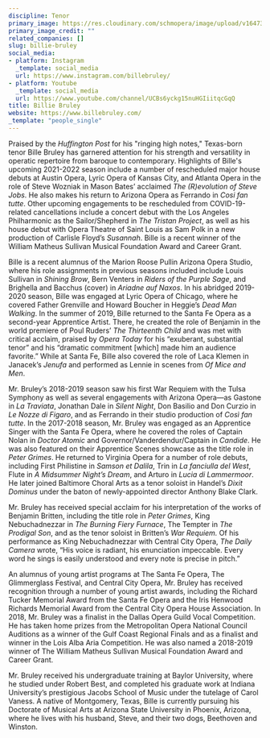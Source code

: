 ```yaml
---
discipline: Tenor
primary_image: https://res.cloudinary.com/schmopera/image/upload/v1647395143/media/2022/03/BillieBruley_u0w6rz.jpg
primary_image_credit: ""
related_companies: []
slug: billie-bruley
social_media:
- platform: Instagram
  _template: social_media
  url: https://www.instagram.com/billebruley/
- platform: Youtube
  _template: social_media
  url: https://www.youtube.com/channel/UCBs6yckg15nuHGIiitqcGqQ
title: Billie Bruley
website: https://www.billebruley.com/
_template: "people_single"
---
```

Praised by the _Huffington Post_ for his "ringing high notes," Texas-born tenor Bille Bruley has garnered attention for his strength and versatility in operatic repertoire from baroque to contemporary. Highlights of Bille's upcoming 2021-2022 season include a number of rescheduled major house debuts at Austin Opera, Lyric Opera of Kansas City, and Atlanta Opera in the role of Steve Wozniak in Mason Bates’ acclaimed _The (R)evolution of Steve Jobs_. He also makes his return to Arizona Opera as Ferrando in _Cosi fan tutte_. Other upcoming engagements to be rescheduled from COVID-19-related cancellations include a concert debut with the Los Angeles Philharmonic as the Sailor/Shepherd in _The Tristan Project_, as well as his house debut with Opera Theatre of Saint Louis as Sam Polk in a new production of Carlisle Floyd’s _Susannah_. Bille is a recent winner of the William Matheus Sullivan Musical Foundation Award and Career Grant.

Bille is a recent alumnus of the Marion Roose Pullin Arizona Opera Studio, where his role assignments in previous seasons included include Louis Sullivan in _Shining Brow_, Bern Venters in _Riders of the Purple Sage_, and Brighella and Bacchus (cover) in _Ariadne auf Naxos_. In his abridged 2019-2020 season, Bille was engaged at Lyric Opera of Chicago, where he covered Father Grenville and Howard Boucher in Heggie’s _Dead Man Walking_. In the summer of 2019, Bille returned to the Santa Fe Opera as a second-year Apprentice Artist. There, he created the role of Benjamin in the world premiere of Poul Ruders’ _The Thirteenth Child_ and was met with critical acclaim, praised by _Opera Today_ for his “exuberant, substantial tenor” and his “dramatic commitment \[which\] made him an audience favorite.” While at Santa Fe, Bille also covered the role of Laca Klemen in Janacek’s _Jenufa_ and performed as Lennie in scenes from _Of Mice and Men_.

Mr. Bruley’s 2018-2019 season saw his first War Requiem with the Tulsa Symphony as well as several engagements with Arizona Opera—as Gastone in _La Traviata_, Jonathan Dale in _Silent Night_, Don Basilio and Don Curzio in _Le Nozze di Figaro_, and as Ferrando in their studio production of _Così fan tutte_. In the 2017-2018 season, Mr. Bruley was engaged as an Apprentice Singer with the Santa Fe Opera, where he covered the roles of Captain Nolan in _Doctor Atomic_ and Governor/Vanderdendur/Captain in _Candide_. He was also featured on their Apprentice Scenes showcase as the title role in _Peter Grimes_. He returned to Virginia Opera for a number of role debuts, including First Philistine in _Samson et Dalila_, Trin in _La fanciulla del West_, Flute in _A Midsummer Night’s Dream_, and Arturo in _Lucia di Lammermoor_. He later joined Baltimore Choral Arts as a tenor soloist in Handel’s _Dixit Dominus_ under the baton of newly-appointed director Anthony Blake Clark.

Mr. Bruley has received special acclaim for his interpretation of the works of Benjamin Britten, including the title role in _Peter Grimes_, King Nebuchadnezzar in _The Burning Fiery Furnace_, The Tempter in _The Prodigal Son_, and as the tenor soloist in Britten’s _War Requiem._ Of his performance as King Nebuchadnezzar with Central City Opera, _The Daily Camera_ wrote, “His voice is radiant, his enunciation impeccable. Every word he sings is easily understood and every note is precise in pitch.”

An alumnus of young artist programs at The Santa Fe Opera, The Glimmerglass Festival, and Central City Opera, Mr. Bruley has received recognition through a number of young artist awards, including the Richard Tucker Memorial Award from the Santa Fe Opera and the Iris Henwood Richards Memorial Award from the Central City Opera House Association. In 2018, Mr. Bruley was a finalist in the Dallas Opera Guild Vocal Competition. He has taken home prizes from the Metropolitan Opera National Council Auditions as a winner of the Gulf Coast Regional Finals and as a finalist and winner in the Lois Alba Aria Competition. He was also named a 2018-2019 winner of The William Matheus Sullivan Musical Foundation Award and Career Grant.

Mr. Bruley received his undergraduate training at Baylor University, where he studied under Robert Best, and completed his graduate work at Indiana University’s prestigious Jacobs School of Music under the tutelage of Carol Vaness. A native of Montgomery, Texas, Bille is currently pursuing his Doctorate of Musical Arts at Arizona State University in Phoenix, Arizona, where he lives with his husband, Steve, and their two dogs, Beethoven and Winston.